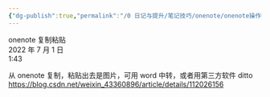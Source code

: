 ```yaml
---
{"dg-publish":true,"permalink":"/0 日记与提升/笔记技巧/onenote/onenote操作技巧/onenote复制粘贴/","title":"onenote复制粘贴"}
---
```



onenote 复制粘贴  
2022 年 7 月 1 日  
1:43

从 onenote 复制，粘贴出去是图片，可用 word 中转，或者用第三方软件 ditto  
<https://blog.csdn.net/weixin_43360896/article/details/112026156>